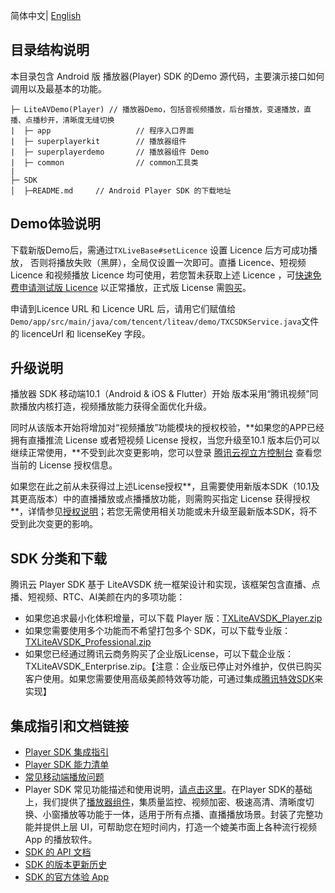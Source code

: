 

简体中文| [English](./README-EN.md)

## 目录结构说明

本目录包含 Android 版 播放器(Player) SDK 的Demo 源代码，主要演示接口如何调用以及最基本的功能。

```
├─ LiteAVDemo(Player) // 播放器Demo，包括音视频播放，后台播放，变速播放，直播、点播秒开，清晰度无缝切换
|  ├─ app                   // 程序入口界面
|  ├─ superplayerkit        // 播放器组件
|  ├─ superplayerdemo       // 播放器组件 Demo
|  ├─ common                // common工具类
|
├─ SDK 
│  ├─README.md     // Android Player SDK 的下载地址
```

## **Demo体验说明**

下载新版Demo后，需通过`TXLiveBase#setLicence` 设置 Licence 后方可成功播放， 否则将播放失败（黑屏），全局仅设置一次即可。直播 Licence、短视频 Licence 和视频播放 Licence 均可使用，若您暂未获取上述 Licence ，可[快速免费申请测试版 Licence](https://cloud.tencent.com/act/event/License) 以正常播放，正式版 License 需[购买](https://cloud.tencent.com/document/product/881/74588#.E8.B4.AD.E4.B9.B0.E5.B9.B6.E6.96.B0.E5.BB.BA.E6.AD.A3.E5.BC.8F.E7.89.88-license)。

申请到Licence URL 和 Licence URL 后，请用它们赋值给`Demo/app/src/main/java/com/tencent/liteav/demo/TXCSDKService.java`文件的 licenceUrl 和 licenseKey 字段。

## **升级说明**

播放器 SDK 移动端10.1（Android & iOS & Flutter）开始 版本采用“腾讯视频”同款播放内核打造，视频播放能力获得全面优化升级。

同时从该版本开始将增加对“视频播放”功能模块的授权校验，**如果您的APP已经拥有直播推流 License 或者短视频 License 授权，当您升级至10.1 版本后仍可以继续正常使用，**不受到此次变更影响，您可以登录 [腾讯云视立方控制台](https://console.cloud.tencent.com/vcube) 查看您当前的 License 授权信息。

如果您在此之前从未获得过上述License授权**，且需要使用新版本SDK（10.1及其更高版本）中的直播播放或点播播放功能，则需购买指定 License 获得授权**，详情参见[授权说明](https://cloud.tencent.com/document/product/881/74199#.E6.8E.88.E6.9D.83.E8.AF.B4.E6.98.8E)；若您无需使用相关功能或未升级至最新版本SDK，将不受到此次变更的影响。

## SDK 分类和下载

腾讯云 Player SDK 基于 LiteAVSDK 统一框架设计和实现，该框架包含直播、点播、短视频、RTC、AI美颜在内的多项功能：

- 如果您追求最小化体积增量，可以下载 Player 版：[TXLiteAVSDK_Player.zip](https://cloud.tencent.com/document/product/881/20205)
- 如果您需要使用多个功能而不希望打包多个 SDK，可以下载专业版：[TXLiteAVSDK_Professional.zip](https://cloud.tencent.com/document/product/647/32689#Professional)
- 如果您已经通过腾讯云商务购买了企业版License，可以下载企业版：TXLiteAVSDK_Enterprise.zip。【注意：企业版已停止对外维护，仅供已购买客户使用。如果您需要使用高级美颜特效等功能，可通过集成[腾讯特效SDK](https://cloud.tencent.com/document/product/616/11209)来实现】

## 集成指引和文档链接

- [Player SDK 集成指引](https://cloud.tencent.com/document/product/881/20216#sdk.E9.9B.86.E6.88.90)
- [Player SDK 能力清单](https://cloud.tencent.com/document/product/881/61375)
- [常见移动端播放问题](https://cloud.tencent.com/document/product/881/73976)
- Player SDK 常见功能描述和使用说明，[请点击这里](https://cloud.tencent.com/document/product/881/20216#.E5.8A.9F.E8.83.BD.E4.BD.BF.E7.94.A8)。在Player SDK的基础上，我们提供了[播放器组件](https://cloud.tencent.com/document/product/266/7938)，集质量监控、视频加密、极速高清、清晰度切换、小窗播放等功能于一体，适用于所有点播、直播播放场景。封装了完整功能并提供上层 UI，可帮助您在短时间内，打造一个媲美市面上各种流行视频 App 的播放软件。
- [SDK 的 API 文档](https://cloud.tencent.com/document/product/881/67113)
- [SDK 的版本更新历史](https://cloud.tencent.com/document/product/881/62169)
- [SDK 的官方体验 App](https://cloud.tencent.com/document/product/881/20204)

